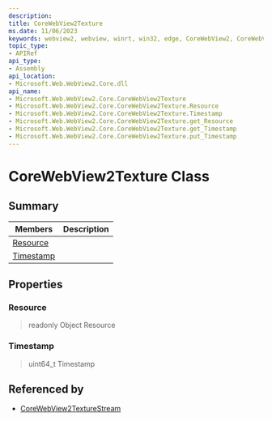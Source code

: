 ```yaml
---
description: 
title: CoreWebView2Texture
ms.date: 11/06/2023
keywords: webview2, webview, winrt, win32, edge, CoreWebView2, CoreWebView2Controller, browser control, edge html, CoreWebView2Texture
topic_type:
- APIRef
api_type:
- Assembly
api_location:
- Microsoft.Web.WebView2.Core.dll
api_name:
- Microsoft.Web.WebView2.Core.CoreWebView2Texture
- Microsoft.Web.WebView2.Core.CoreWebView2Texture.Resource
- Microsoft.Web.WebView2.Core.CoreWebView2Texture.Timestamp
- Microsoft.Web.WebView2.Core.CoreWebView2Texture.get_Resource
- Microsoft.Web.WebView2.Core.CoreWebView2Texture.get_Timestamp
- Microsoft.Web.WebView2.Core.CoreWebView2Texture.put_Timestamp
---
```


# CoreWebView2Texture Class



## Summary

Members|Description
--|--
[Resource](#resource) | 
[Timestamp](#timestamp) | 

## Properties

### Resource

> readonly  Object Resource

### Timestamp

>  uint64_t Timestamp






## Referenced by

- [CoreWebView2TextureStream](corewebview2texturestream.md)
